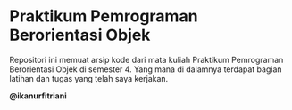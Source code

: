 # Praktikum Pemrograman Berorientasi Objek
Repositori ini memuat arsip kode dari mata kuliah Praktikum Pemrograman Berorientasi Objek di semester 4. Yang mana di dalamnya terdapat bagian latihan dan tugas yang telah saya kerjakan.

**@ikanurfitriani**
